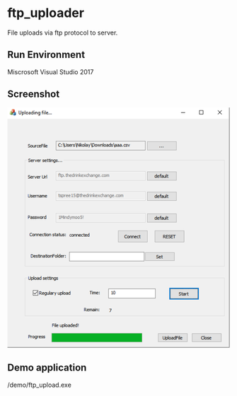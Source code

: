 # ftp_uploader
File uploads via ftp protocol to server.


## Run Environment

Miscrosoft Visual Studio 2017

## Screenshot

![screenshot1](/screenshots/1.png)

## Demo application

/demo/ftp_upload.exe
